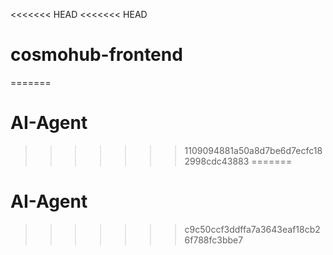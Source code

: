 <<<<<<< HEAD
<<<<<<< HEAD
# cosmohub-frontend
=======
# AI-Agent
>>>>>>> 1109094881a50a8d7be6d7ecfc182998cdc43883
=======
# AI-Agent
>>>>>>> c9c50ccf3ddffa7a3643eaf18cb26f788fc3bbe7
